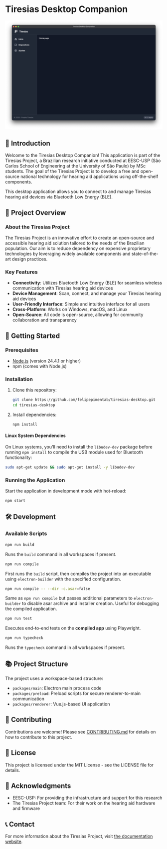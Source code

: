 # Tiresias Desktop Companion

![Tiresias Desktop Companion](./assets/screenshot.jpg)

## 📱 Introduction

Welcome to the Tiresias Desktop Companion! This application is part of the Tiresias Project, a Brazilian research initiative conducted at EESC-USP (São Carlos School of Engineering at the University of São Paulo) by MSc students. The goal of the Tiresias Project is to develop a free and open-source national technology for hearing aid applications using off-the-shelf components.

This desktop application allows you to connect to and manage Tiresias hearing aid devices via Bluetooth Low Energy (BLE).

## 🎯 Project Overview

### About the Tiresias Project

The Tiresias Project is an innovative effort to create an open-source and accessible hearing aid solution tailored to the needs of the Brazilian population. Our aim is to reduce dependency on expensive proprietary technologies by leveraging widely available components and state-of-the-art design practices.

### Key Features

- **Connectivity**: Utilizes Bluetooth Low Energy (BLE) for seamless wireless communication with Tiresias hearing aid devices
- **Device Management**: Scan, connect, and manage your Tiresias hearing aid devices
- **User-Friendly Interface**: Simple and intuitive interface for all users
- **Cross-Platform**: Works on Windows, macOS, and Linux
- **Open-Source**: All code is open-source, allowing for community collaboration and transparency

## 🚀 Getting Started

### Prerequisites

- [Node.js](https://nodejs.org/) (version 24.4.1 or higher)
- npm (comes with Node.js)

### Installation

1. Clone this repository:
   ```sh
   git clone https://github.com/felipepimentab/tiresias-desktop.git
   cd tiresias-desktop
   ```

2. Install dependencies:
   ```sh
   npm install
   ```

#### Linux System Dependencies

On Linux systems, you'll need to install the `libudev-dev` package before running `npm install` to compile the USB module used for Bluetooth functionality:

```sh
sudo apt-get update && sudo apt-get install -y libudev-dev
```

### Running the Application

Start the application in development mode with hot-reload:

```sh
npm start
```

## 🛠️ Development

### Available Scripts

```sh
npm run build
```
Runs the `build` command in all workspaces if present.

```sh
npm run compile
```
First runs the `build` script, then compiles the project into an executable using `electron-builder` with the specified configuration.

```sh
npm run compile -- --dir -c.asar=false
```
Same as `npm run compile` but passes additional parameters to `electron-builder` to disable asar archive and installer creation. Useful for debugging the compiled application.

```sh
npm run test
```
Executes end-to-end tests on the **compiled app** using Playwright.

```sh
npm run typecheck
```
Runs the `typecheck` command in all workspaces if present.

## 📚 Project Structure

The project uses a workspace-based structure:

- `packages/main`: Electron main process code
- `packages/preload`: Preload scripts for secure renderer-to-main communication
- `packages/renderer`: Vue.js-based UI application

## 🤝 Contributing

Contributions are welcome! Please see [CONTRIBUTING.md](CONTRIBUTING.md) for details on how to contribute to this project.

## 📝 License

This project is licensed under the MIT License - see the LICENSE file for details.

## 📮 Acknowledgments

- EESC-USP: For providing the infrastructure and support for this research
- The Tiresias Project team: For their work on the hearing aid hardware and firmware

## 📞 Contact

For more information about the Tiresias Project, visit [the documentation website](https://tiresias-docs.vercel.app).

